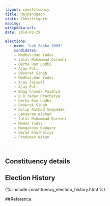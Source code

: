 ```yaml
---
layout: constituency
title: Rajnandgaon
state: Chhattisgarh
mapimg: 
wikipedia-url: 
date: 2014-01-29

elections: 
  - name: "Lok Sabha 2009"
    candidates: 
    - Madhusudan Yadav 
    - Jalal Mohammad Qureshi 
    - Derha Ram Lodhi 
    - Ajay Pali 
    - Devwrat Singh 
    - Madhusudan Yadav 
    - Ajay Jaiswal 
    - Ajay Pali 
    - Bhag Chanda Vaidhya 
    - D.R.Yadav Pracharya 
    - Derha Ram Lodhi 
    - Devwrat Singh 
    - Dilip Rathod Sampadak 
    - Gangaram Nishad 
    - Jalal Mohammad Qureshi 
    - Madan Yadav 
    - Mangaldas Bangare 
    - Narad Khothaliya 
    - Praduman Netam 

---
```

## Constituency details


## Election History
{% include constituency_election_history.html %}

##Reference
